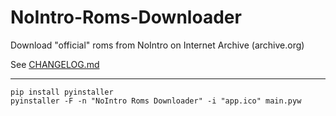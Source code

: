 # NoIntro-Roms-Downloader
Download "official" roms from NoIntro on Internet Archive (archive.org)

See [CHANGELOG.md](https://github.com/silverlays/NoIntro-Roms-Downloader/blob/master/CHANGELOG.md)

___
```
pip install pyinstaller
pyinstaller -F -n "NoIntro Roms Downloader" -i "app.ico" main.pyw
```